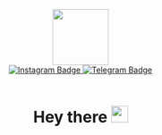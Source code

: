 <div id="header" align="center">
  <img src="https://i.giphy.com/media/v1.Y2lkPTc5MGI3NjExdGQwOG5waWwzbGdjemkzcDV5a3N3NHoyYnY1dDQ3YWJrZDNiYzJmZCZlcD12MV9pbnRlcm5hbF9naWZfYnlfaWQmY3Q9cw/M9gbBd9nbDrOTu1Mqx/giphy.gif" width="100"/>
</div>

<div id="badges" align="center">
  <a href="https://www.instagram.com/coderceo">
    <img src="https://img.shields.io/badge/instagram-88007E?logo=instagram&logoColor=white&style=for-the-badge" alt="Instagram Badge"/>
  </a>
  <a href="https://t.me/coderceo">
    <img src="https://img.shields.io/badge/telegram-blue?logo=telegram&logoColor=white&style=for-the-badge" alt="Telegram Badge"/>
  </a>
  <br>
  <br>
  <img src="https://komarev.com/ghpvc/?username=abdulazizmamadov&style=flat-square&color=blue" alt=""/>
  <h1>
  Hey there
  <img src="https://media.giphy.com/media/hvRJCLFzcasrR4ia7z/giphy.gif" width="30px"/>
</h1>
</div>

